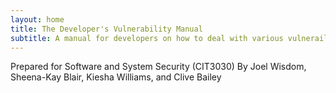 ```yaml
---
layout: home
title: The Developer's Vulnerability Manual
subtitle: A manual for developers on how to deal with various vulnerailities in the C, Python, and PHP programming languages.
---
```


Prepared for Software and System Security (CIT3030)
By Joel Wisdom, Sheena-Kay Blair, Kiesha Williams, and Clive Bailey